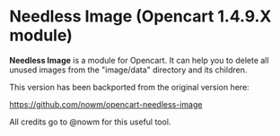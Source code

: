 Needless Image (Opencart 1.4.9.X module)
================================

**Needless Image** is a module for Opencart. It can help you to delete all unused images from the "image/data" directory and its children.

This version has been backported from the original version here:

https://github.com/nowm/opencart-needless-image

All credits go to @nowm for this useful tool.
